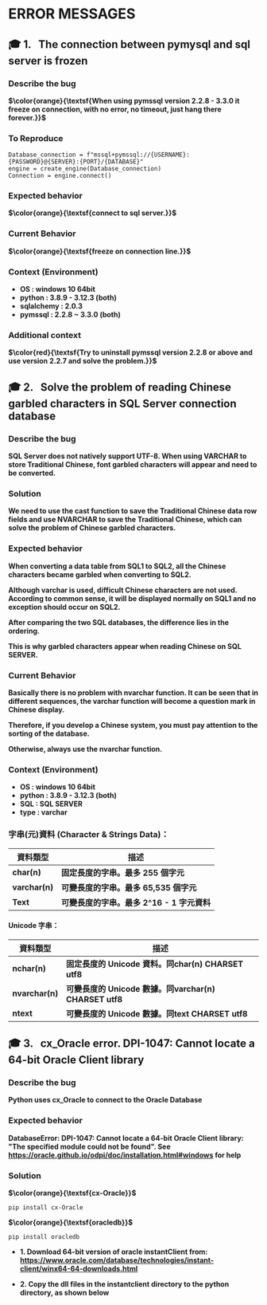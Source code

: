 # ERROR MESSAGES

## 🎓 1. &nbsp; The connection between pymysql and sql server is frozen


### Describe the bug

**$\color{orange}{\textsf{When using pymssql version 2.2.8 - 3.3.0 it freeze on connection, with no error, no timeout, just hang there forever.}}$**


### To Reproduce

```Program Code
Database_connection = f"mssql+pymssql://{USERNAME}:{PASSWORD}@{SERVER}:{PORT}/{DATABASE}"
engine = create_engine(Database_connection)
Connection = engine.connect()
```


### Expected behavior

**$\color{orange}{\textsf{connect to sql server.}}$**


### Current Behavior

**$\color{orange}{\textsf{freeze on connection line.}}$**


### Context (Environment)

* **OS : windows 10 64bit**
* **python : 3.8.9 - 3.12.3 (both)**
* **sqlalchemy : 2.0.3**
* **pymssql : 2.2.8 ~ 3.3.0 (both)**


### Additional context

**$\color{red}{\textsf{Try to uninstall pymssql version 2.2.8 or above and use version 2.2.7 and solve the problem.}}$**






## 🎓 2. &nbsp; Solve the problem of reading Chinese garbled characters in SQL Server connection database


### Describe the bug

**SQL Server does not natively support UTF-8. When using VARCHAR to store Traditional Chinese, font garbled characters will appear and need to be converted.**



### Solution

**We need to use the cast function to save the Traditional Chinese data row fields and use NVARCHAR to save the Traditional Chinese, which can solve the problem of Chinese garbled characters.**




### Expected behavior


**When converting a data table from SQL1 to SQL2, all the Chinese characters became garbled when converting to SQL2.**

**Although varchar is used, difficult Chinese characters are not used. According to common sense, it will be displayed normally on SQL1 and no exception should occur on SQL2.**

**After comparing the two SQL databases, the difference lies in the ordering.**

**This is why garbled characters appear when reading Chinese on SQL SERVER.**




### Current Behavior


**Basically there is no problem with nvarchar function. It can be seen that in different sequences, the varchar function will become a question mark in Chinese display.**

**Therefore, if you develop a Chinese system, you must pay attention to the sorting of the database.**

**Otherwise, always use the nvarchar function.**



### Context (Environment)

* **OS : windows 10 64bit**
* **python : 3.8.9 - 3.12.3 (both)**
* **SQL : SQL SERVER**
* **type : varchar**



### 字串(元)資料 (Character & Strings Data)：


| **資料類型**  |	**描述** |	
| ---- | ---- |
| **char(n)**	| **固定長度的字串。最多 255 個字元** |
| **varchar(n)**	| **可變長度的字串。最多 65,535 個字元** |
| **Text**	| **可變長度的字串。最多 2^16 - 1 字元資料** |


#### Unicode 字串：

| **資料類型**  |	**描述** |	
| ---- | ---- |
| **nchar(n)**	| **固定長度的 Unicode 資料。同char(n) CHARSET utf8** |
| **nvarchar(n)**	| **可變長度的 Unicode 數據。同varchar(n) CHARSET utf8** |
| **ntext**	| **可變長度的 Unicode 數據。同text CHARSET utf8** |





## 🎓 3. &nbsp; cx_Oracle error. DPI-1047: Cannot locate a 64-bit Oracle Client library

### Describe the bug

**Python uses cx_Oracle to connect to the Oracle Database**



### Expected behavior

**DatabaseError: DPI-1047: Cannot locate a 64-bit Oracle Client library: "The specified module could not be found". See https://oracle.github.io/odpi/doc/installation.html#windows for help**



### Solution


**$\color{orange}{\textsf{cx-Oracle}}$**

``` 
pip install cx-Oracle
```



**$\color{orange}{\textsf{oracledb}}$**

```
pip install oracledb
```






* **1. Download 64-bit version of oracle instantClient from: https://www.oracle.com/database/technologies/instant-client/winx64-64-downloads.html**

* **2. Copy the dll files in the instantclient directory to the python directory, as shown below**




